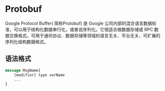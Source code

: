 # Protobuf

Google Protocol Buffer( 简称Protobuf) 是 Google 公司内部的混合语言数据标准，可以用于结构化数据串行化，或者说序列化。它很适合做数据存储或 RPC 数据交换格式。可用于通讯协议、数据存储等领域的语言无关、平台无关、可扩展的序列化结构数据格式。

## 语法格式

```protobuf
message MsgName{
	[modifier] type varName 
	...
}
```

